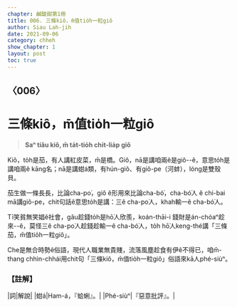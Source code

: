```yaml
---
chapter: 鹹酸甜第1冊
title: 006. 三條kiô，m̄值tio̍h一粒giô
author: Siau Lah-jih
date: 2021-09-06
category: chheh
show_chapter: 1
layout: post
toc: true
---
```

  
## 〈006〉
# 三條kiô，m̄值tio̍h一粒giô
>**Saⁿ tiâu kiô, m̄ ta̍t-tio̍h chi̍t-lia̍p giô**

Kiô，to̍h是茄，有人講紅皮菜，m̄是橋。Giô，nā是講咱兩ê是giô--ê，意思to̍h是講咱兩ê kāng名；nā是講蚶á類，有hún-giô、有giô-pe（河蚌），lóng是雙殼貝。

茄生做一條長長，比論cha-po͘，giô ê形用來比論cha-bó͘，cha-bó͘人 ê chi-bai mā講giô-pe，chit句話ê意思to̍h是講：三ê cha-po͘人，khah輸一ê cha-bó͘人。

Tī笑貧無笑娼ê社會，gâu趁錢to̍h是hō͘人欣羨，koán-thāi-i 錢財是án-chóaⁿ趁來--ê，莫怪三ê cha-po͘人趁錢趁輸一ê cha-bó͘人，to̍h hō͘人keng-thé講「三條茄，m̄值tio̍h一粒giô」。

Che是無合時勢ê俗語，現代人職業無貴賤，流落風塵趁食有伊ê不得已，咱m̄-thang chhìn-chhái用chit句「三條kiô，m̄值tio̍h一粒giô」俗語來kā人phé-siùⁿ。


### 【註解】

|詞|解說|
|蚶á|Ham-á，『蛤蜊』。|
|Phé-siùⁿ|『惡意批評』。|

